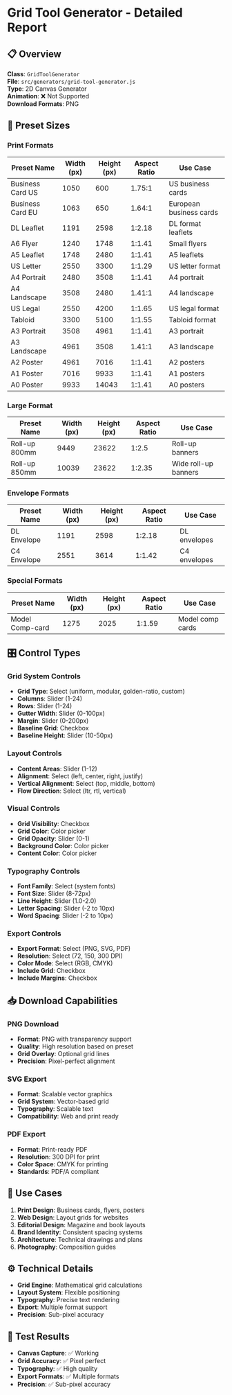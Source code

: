 # Grid Tool Generator - Detailed Report

## 📋 Overview
**Class**: `GridToolGenerator`  
**File**: `src/generators/grid-tool-generator.js`  
**Type**: 2D Canvas Generator  
**Animation**: ❌ Not Supported  
**Download Formats**: PNG  

## 📐 Preset Sizes

### Print Formats
| Preset Name | Width (px) | Height (px) | Aspect Ratio | Use Case |
|-------------|------------|-------------|--------------|----------|
| Business Card US | 1050 | 600 | 1.75:1 | US business cards |
| Business Card EU | 1063 | 650 | 1.64:1 | European business cards |
| DL Leaflet | 1191 | 2598 | 1:2.18 | DL format leaflets |
| A6 Flyer | 1240 | 1748 | 1:1.41 | Small flyers |
| A5 Leaflet | 1748 | 2480 | 1:1.41 | A5 leaflets |
| US Letter | 2550 | 3300 | 1:1.29 | US letter format |
| A4 Portrait | 2480 | 3508 | 1:1.41 | A4 portrait |
| A4 Landscape | 3508 | 2480 | 1.41:1 | A4 landscape |
| US Legal | 2550 | 4200 | 1:1.65 | US legal format |
| Tabloid | 3300 | 5100 | 1:1.55 | Tabloid format |
| A3 Portrait | 3508 | 4961 | 1:1.41 | A3 portrait |
| A3 Landscape | 4961 | 3508 | 1.41:1 | A3 landscape |
| A2 Poster | 4961 | 7016 | 1:1.41 | A2 posters |
| A1 Poster | 7016 | 9933 | 1:1.41 | A1 posters |
| A0 Poster | 9933 | 14043 | 1:1.41 | A0 posters |

### Large Format
| Preset Name | Width (px) | Height (px) | Aspect Ratio | Use Case |
|-------------|------------|-------------|--------------|----------|
| Roll-up 800mm | 9449 | 23622 | 1:2.5 | Roll-up banners |
| Roll-up 850mm | 10039 | 23622 | 1:2.35 | Wide roll-up banners |

### Envelope Formats
| Preset Name | Width (px) | Height (px) | Aspect Ratio | Use Case |
|-------------|------------|-------------|--------------|----------|
| DL Envelope | 1191 | 2598 | 1:2.18 | DL envelopes |
| C4 Envelope | 2551 | 3614 | 1:1.42 | C4 envelopes |

### Special Formats
| Preset Name | Width (px) | Height (px) | Aspect Ratio | Use Case |
|-------------|------------|-------------|--------------|----------|
| Model Comp-card | 1275 | 2025 | 1:1.59 | Model comp cards |

## 🎛️ Control Types

### Grid System Controls
- **Grid Type**: Select (uniform, modular, golden-ratio, custom)
- **Columns**: Slider (1-24)
- **Rows**: Slider (1-24)
- **Gutter Width**: Slider (0-100px)
- **Margin**: Slider (0-200px)
- **Baseline Grid**: Checkbox
- **Baseline Height**: Slider (10-50px)

### Layout Controls
- **Content Areas**: Slider (1-12)
- **Alignment**: Select (left, center, right, justify)
- **Vertical Alignment**: Select (top, middle, bottom)
- **Flow Direction**: Select (ltr, rtl, vertical)

### Visual Controls
- **Grid Visibility**: Checkbox
- **Grid Color**: Color picker
- **Grid Opacity**: Slider (0-1)
- **Background Color**: Color picker
- **Content Color**: Color picker

### Typography Controls
- **Font Family**: Select (system fonts)
- **Font Size**: Slider (8-72px)
- **Line Height**: Slider (1.0-2.0)
- **Letter Spacing**: Slider (-2 to 10px)
- **Word Spacing**: Slider (-2 to 10px)

### Export Controls
- **Export Format**: Select (PNG, SVG, PDF)
- **Resolution**: Select (72, 150, 300 DPI)
- **Color Mode**: Select (RGB, CMYK)
- **Include Grid**: Checkbox
- **Include Margins**: Checkbox

## 📥 Download Capabilities

### PNG Download
- **Format**: PNG with transparency support
- **Quality**: High resolution based on preset
- **Grid Overlay**: Optional grid lines
- **Precision**: Pixel-perfect alignment

### SVG Export
- **Format**: Scalable vector graphics
- **Grid System**: Vector-based grid
- **Typography**: Scalable text
- **Compatibility**: Web and print ready

### PDF Export
- **Format**: Print-ready PDF
- **Resolution**: 300 DPI for print
- **Color Space**: CMYK for printing
- **Standards**: PDF/A compliant

## 🎯 Use Cases

1. **Print Design**: Business cards, flyers, posters
2. **Web Design**: Layout grids for websites
3. **Editorial Design**: Magazine and book layouts
4. **Brand Identity**: Consistent spacing systems
5. **Architecture**: Technical drawings and plans
6. **Photography**: Composition guides

## ⚙️ Technical Details

- **Grid Engine**: Mathematical grid calculations
- **Layout System**: Flexible positioning
- **Typography**: Precise text rendering
- **Export**: Multiple format support
- **Precision**: Sub-pixel accuracy

## 🧪 Test Results

- **Canvas Capture**: ✅ Working
- **Grid Accuracy**: ✅ Pixel perfect
- **Typography**: ✅ High quality
- **Export Formats**: ✅ Multiple formats
- **Precision**: ✅ Sub-pixel accuracy

